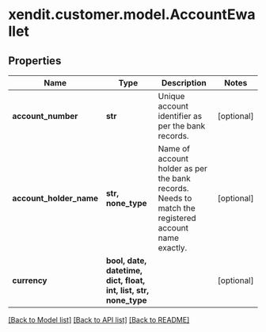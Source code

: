 # xendit.customer.model.AccountEwallet


## Properties
Name | Type | Description | Notes
------------ | ------------- | ------------- | -------------
**account_number** | **str** | Unique account identifier as per the bank records. | [optional] 
**account_holder_name** | **str, none_type** | Name of account holder as per the bank records. Needs to match the registered account name exactly. | [optional] 
**currency** | **bool, date, datetime, dict, float, int, list, str, none_type** |  | [optional] 

[[Back to Model list]](../README.md#documentation-for-models) [[Back to API list]](../README.md#documentation-for-api-endpoints) [[Back to README]](../README.md)


